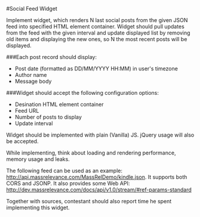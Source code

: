 #Social Feed Widget

Implement widget, which renders N last social posts from the given JSON feed into specified HTML element container. Widget should pull updates from the feed with the given interval and update displayed list by removing old items and displaying the new ones, so N the most recent posts will be displayed.

###Each post record should display:

- Post date (formatted as DD/MM/YYYY HH:MM) in user's timezone
- Author name
- Message body

###Widget should accept the following configuration options:

- Desination HTML element container
- Feed URL
- Number of posts to display
- Update interval

Widget should be implemented with plain (Vanilla) JS. jQuery usage will also be accepted. 

While implementing, think about loading and rendering performance, memory usage and leaks.

The following feed can be used as an example: http://api.massrelevance.com/MassRelDemo/kindle.json. It supports both CORS and JSONP. It also provides some Web API: http://dev.massrelevance.com/docs/api/v1.0/stream/#ref-params-standard

Together with sources, contestant should also report time he spent implementing this widget.
